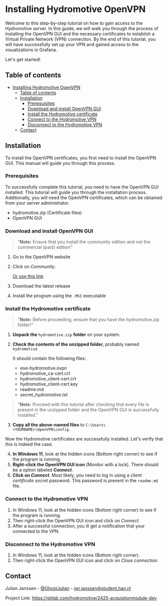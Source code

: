 # Installing Hydromotive OpenVPN

Welcome to this step-by-step tutorial on how to gain access to the Hydromotive server.
In this guide, we will walk you through the process of installing the OpenVPN GUI and the necessary certificates to
establish a Virtual Private Network (VPN) connection.
By the end of this tutorial, you will have successfully set up your VPN and gained access to the visualizations in
Grafana.

Let's get started!

## Table of contents

<!-- TOC -->

* [Installing Hydromotive OpenVPN](#installing-hydromotive-openvpn)
    * [Table of contents](#table-of-contents)
    * [Installation](#installation)
        * [Prerequisites](#prerequisites)
        * [Download and install OpenVPN GUI](#download-and-install-openvpn-gui)
        * [Install the Hydromotive certificate](#install-the-hydromotive-certificate)
        * [Connect to the Hydromotive VPN](#connect-to-the-hydromotive-vpn)
        * [Disconnect to the Hydromotive VPN](#disconnect-to-the-hydromotive-vpn)
    * [Contact](#contact)

<!-- TOC -->

## Installation

To install the OpenVPN certificates, you first need to install the OpenVPN GUI.
This manual will guide you through this process.

### Prerequisites

To successfully complete this tutorial, you need to have the OpenVPN GUI installed. This tutorial will guide you through
the installation process.
Additionally, you will need the OpenVPN certificates, which can be obtained from your server administrator.

- hydromotive.zip (Certificate files)
- OpenVPN GUI

### Download and install OpenVPN GUI

> "**Note:** Ensure that you install the community edition and not the commercial (paid) edition"

1. Go to the OpenVPN website
2. Click on _Community_.

   [Or use this link](https://openvpn.net/community-downloads/)

3. Download the latest release
4. Install the program using the `.MSI` executable

### Install the Hydromotive certificate

> "**Note:** Before proceeding, ensure that you have the hydromotive.zip folder!"

1. **Unpack the** `hydromotive.zip` **folder** on your system.
2. **Check the contents of the unzipped folder**, probably named `hydromotive`

   It should contain the following files:
    - ese-hydromotive.ovpn
    - hydromotive_ca-cert.crt
    - hydromotive_client-cert.crt
    - hydromotive_client-cert.key
    - readme.md
    - secret_hydromotive.txt

> "**Note**: Proceed with this tutorial after checking that every file is present in the unzipped folder and the OpenVPN
> GUI is successfully installed."

3. **Copy all the above-named files** to `C:\Users\<YOURNAME>\OpenVPN\config.`

Now the Hydromotive certificates are successfully installed. Let's verify that this is indeed the case.

4. **In Windows 11**, look at the hidden icons (Bottom right corner) to see if the program is running.
5. **Right-click the OpenVPN GUI icon** (Monitor with a lock). There should be a option labeled **_Connect_**.
6. **Click on _Connect_**. Most likely, you need to log in using a _client certificate secret_ password. This password
   is present in the `readme.md` file.

### Connect to the Hydromotive VPN

1. In Windows 11, look at the hidden icons (Bottom right corner) to see if the program is running.
2. Then right-click the OpenVPN GUI icon and click on _Connect._
3. After a successful connection, you ill get a notification that your connected to the VPN.

### Disconnect to the Hydromotive VPN

1. In Windows 11, look at the hidden icons (Bottom right corner).
2. Then right-click the OpenVPN GUI icon and click on _Close connection._

## Contact

Julian
Janssen - [@GhostJulian](https://gitlab.com/GhostJulian)  - [jwr.janssen@student.han.nl](mailto:jwr.janssen@student.han.nl)

Project Link: https://gitlab.com/hydromotive/2425-acquistionmodule-dev
